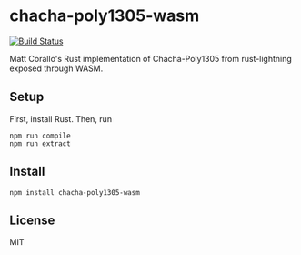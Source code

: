 # chacha-poly1305-wasm
[![Build Status](https://travis-ci.com/arik-so/bolt08.svg?branch=master)](https://travis-ci.com/arik-so/bolt08)

Matt Corallo's Rust implementation of Chacha-Poly1305 from rust-lightning exposed through WASM. 

## Setup

First, install Rust. Then, run

```shell script
npm run compile
npm run extract
```

## Install

```shell script
npm install chacha-poly1305-wasm
```

## License

MIT
